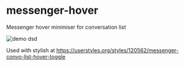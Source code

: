 # messenger-hover
Messenger hover minimiser for conversation list

![demo dsd](http://i.imgur.com/06qsMZg.gifv)

Used with stylish at https://userstyles.org/styles/120562/messenger-convo-list-hover-toggle
